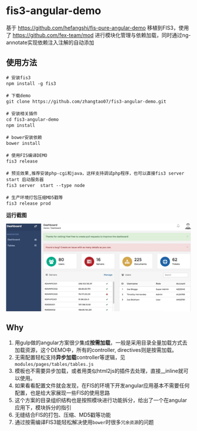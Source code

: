 fis3-angular-demo
===========================

基于 https://github.com/hefangshi/fis-pure-angular-demo 移植到FIS3，使用了 https://github.com/fex-team/mod 进行模块化管理与依赖加载，同时通过ng-annotate实现依赖注入注解的自动添加

## 使用方法

```
# 安装fis3
npm install -g fis3

# 下载demo
git clone https://github.com/zhangtao07/fis3-angular-demo.git

# 安装相关插件
cd fis3-angular-demo
npm install 

# bower安装依赖
bower install

# 使用FIS编译DEMO
fis3 release 

# 预览效果,推荐安装php-cgi和java，这样支持调试php程序，也可以直接fis3 server start 启动服务器
fis3 server  start --type node

# 生产环境打包压缩MD5戳等
fis3 release prod

```

**运行截图**

![列表页](./doc/pic.png)

## Why

1. 用gulp做的angular方案很少集成**按需加载**，一般是采用目录全量加载方式去加载资源，这个DEMO中，所有的controller, directives则是按需加载。
2. 无需配置轻松支持**异步加载**controller等逻辑，见`modules/pages/tables/tables.js`
3. 模板也不需要异步加载，或者用类似html2js的插件去处理，直接__inline就可以使用。
4. 如果看看配置文件就会发现，在FIS的环境下开发angular应用基本不需要任何配置，也是给大家展现一些FIS的使用思路
5. 这个方案的目录组织结构也是按照模块进行功能拆分，给出了一个在angular应用下，模块拆分的指引
6. 无缝结合FIS的打包、压缩、MD5戳等功能
7. 通过按需编译FIS3能轻松解决使用`bower`时很多`冗余资源`的问题
